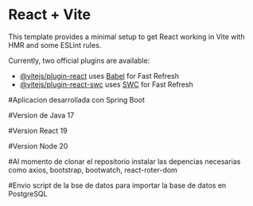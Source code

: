 # React + Vite

This template provides a minimal setup to get React working in Vite with HMR and some ESLint rules.

Currently, two official plugins are available:

- [@vitejs/plugin-react](https://github.com/vitejs/vite-plugin-react/blob/main/packages/plugin-react/README.md) uses [Babel](https://babeljs.io/) for Fast Refresh
- [@vitejs/plugin-react-swc](https://github.com/vitejs/vite-plugin-react-swc) uses [SWC](https://swc.rs/) for Fast Refresh


#Aplicacion desarrollada con Spring Boot

#Version de Java 17

#Version React 19

#Version Node 20

#Al momento de clonar el repositorio instalar las depencias necesarias como axios, bootstrap, bootwatch, react-roter-dom

#Envio script de la bse de datos para importar la base de datos en PostgreSQL



